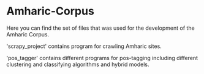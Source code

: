 # Amharic-Corpus

Here you can find the set of files that was used for the development of the Amharic Corpus.


'scrapy_project' contains program for crawling Amharic sites.

'pos_tagger' contains different programs for pos-tagging including different clustering and classifying algorithms and hybrid models.
